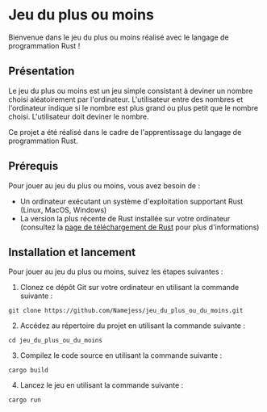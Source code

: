 # Jeu du plus ou moins

Bienvenue dans le jeu du plus ou moins réalisé avec le langage de programmation Rust !

## Présentation

Le jeu du plus ou moins est un jeu simple consistant à deviner un nombre choisi aléatoirement par l'ordinateur. L'utilisateur entre des nombres et l'ordinateur indique si le nombre est plus grand ou plus petit que le nombre choisi. L'utilisateur doit deviner le nombre.

Ce projet a été réalisé dans le cadre de l'apprentissage du langage de programmation Rust.

## Prérequis

Pour jouer au jeu du plus ou moins, vous avez besoin de :

- Un ordinateur exécutant un système d'exploitation supportant Rust (Linux, MacOS, Windows)
- La version la plus récente de Rust installée sur votre ordinateur (consultez la [page de téléchargement de Rust](https://www.rust-lang.org/downloads/) pour plus d'informations)

## Installation et lancement

Pour jouer au jeu du plus ou moins, suivez les étapes suivantes :

1. Clonez ce dépôt Git sur votre ordinateur en utilisant la commande suivante :

```
git clone https://github.com/Namejess/jeu_du_plus_ou_du_moins.git
```
2. Accédez au répertoire du projet en utilisant la commande suivante :

```
cd jeu_du_plus_ou_du_moins 
```
3. Compilez le code source en utilisant la commande suivante :

```
cargo build
```

4. Lancez le jeu en utilisant la commande suivante :

```
cargo run
```

